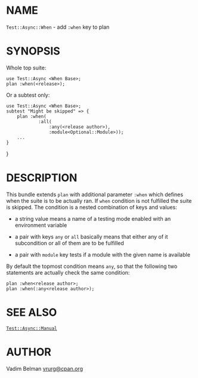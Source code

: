 NAME
====



`Test::Async::When` - add `:when` key to plan

SYNOPSIS
========



Whole top suite:

    use Test::Async <When Base>;
    plan :when(<release>);

Or a subtest only:

    use Test::Async <When Base>;
    subtest "Might be skipped" => {
        plan :when(
                :all(
                    :any(<release author>),
                    :module<Optional::Module>));
        ...
    }

}

DESCRIPTION
===========



This bundle extends `plan` with additional parameter `:when` which defines when the suite is to be actually ran. If `when` condition is not fulfilled the suite is skipped. The condition is a nested combination of keys and values:

  * a string value means a name of a testing mode enabled with an environment variable

  * a pair with keys `any` or `all` basically means that either any of it subcondition or all of them are to be fulfilled

  * a pair with `module` key tests if a module with the given name is available

By default the topmost condition means `any`, so that the following two statements are actually check the same condition:

    plan :when<release author>;
    plan :when(:any<release author>);

SEE ALSO
========

[`Test::Async::Manual`](https://github.com/vrurg/raku-Test-Async/blob/v0.0.3/docs/md/Test/Async/Manual.md)

AUTHOR
======

Vadim Belman <vrurg@cpan.org>

